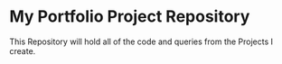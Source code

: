 # My Portfolio Project Repository
This Repository will hold all of the code and queries from the Projects I create.

